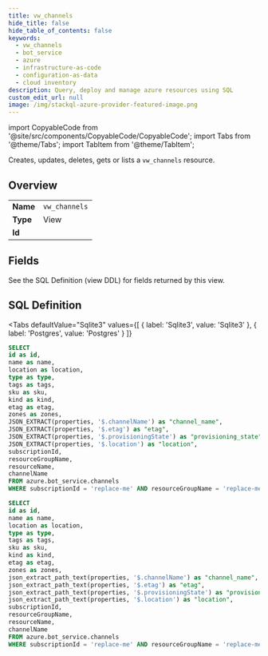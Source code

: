 ```yaml
--- 
title: vw_channels
hide_title: false
hide_table_of_contents: false
keywords:
  - vw_channels
  - bot_service
  - azure
  - infrastructure-as-code
  - configuration-as-data
  - cloud inventory
description: Query, deploy and manage azure resources using SQL
custom_edit_url: null
image: /img/stackql-azure-provider-featured-image.png
---
```


import CopyableCode from '@site/src/components/CopyableCode/CopyableCode';
import Tabs from '@theme/Tabs';
import TabItem from '@theme/TabItem';

Creates, updates, deletes, gets or lists a <code>vw_channels</code> resource.

## Overview
<table><tbody>
<tr><td><b>Name</b></td><td><code>vw_channels</code></td></tr>
<tr><td><b>Type</b></td><td>View</td></tr>
<tr><td><b>Id</b></td><td><CopyableCode code="azure.bot_service.vw_channels" /></td></tr>
</tbody></table>

## Fields

See the SQL Definition (view DDL) for fields returned by this view.

## SQL Definition

<Tabs
defaultValue="Sqlite3"
values={[
{ label: 'Sqlite3', value: 'Sqlite3' },
{ label: 'Postgres', value: 'Postgres' }
]}
>
<TabItem value="Sqlite3">

```sql
SELECT
id as id,
name as name,
location as location,
type as type,
tags as tags,
sku as sku,
kind as kind,
etag as etag,
zones as zones,
JSON_EXTRACT(properties, '$.channelName') as "channel_name",
JSON_EXTRACT(properties, '$.etag') as "etag",
JSON_EXTRACT(properties, '$.provisioningState') as "provisioning_state",
JSON_EXTRACT(properties, '$.location') as "location",
subscriptionId,
resourceGroupName,
resourceName,
channelName
FROM azure.bot_service.channels
WHERE subscriptionId = 'replace-me' AND resourceGroupName = 'replace-me' AND resourceName = 'replace-me';
```

</TabItem>
<TabItem value="Postgres">

```sql
SELECT
id as id,
name as name,
location as location,
type as type,
tags as tags,
sku as sku,
kind as kind,
etag as etag,
zones as zones,
json_extract_path_text(properties, '$.channelName') as "channel_name",
json_extract_path_text(properties, '$.etag') as "etag",
json_extract_path_text(properties, '$.provisioningState') as "provisioning_state",
json_extract_path_text(properties, '$.location') as "location",
subscriptionId,
resourceGroupName,
resourceName,
channelName
FROM azure.bot_service.channels
WHERE subscriptionId = 'replace-me' AND resourceGroupName = 'replace-me' AND resourceName = 'replace-me';
```

</TabItem>
</Tabs>
